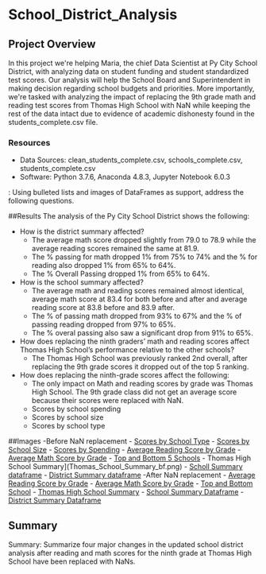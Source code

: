 # School_District_Analysis

## Project Overview
In this project we're helping Maria, the chief Data Scientist at Py City School District, with analyzing data on student funding and student standardized test scores. Our analysis will help the School Board and Superintendent in making decision regarding school budgets and priorities. More importantly, we're tasked with analyzing the impact of replacing the 9th grade math and reading test scores from Thomas High School with NaN while keeping the rest of the data intact due to evidence of academic dishonesty found in the students_complete.csv file.

### Resources
- Data Sources: clean_students_complete.csv, schools_complete.csv, students_complete.csv
- Software: Python 3.7.6, Anaconda 4.8.3, Jupyter Notebook 6.0.3

: Using bulleted lists and images of DataFrames as support, address the following questions.

##Results
The analysis of the Py City School District shows the following:
- How is the district summary affected?
	- The average math score dropped slightly from 79.0 to 78.9 while the average reading scores remained the same at 81.9.
	- The % passing for math dropped 1% from 75% to 74% and the % for reading also dropped 1% from 65% to 64%.
	- The % Overall Passing dropped 1% from 65% to 64%.
- How is the school summary affected?
	- The average math and reading scores remained almost identical, average math score at 83.4 for both before and after and average reading score at 83.8 before and 83.9 after.
	- The % of passing math dropped from 93% to 67% and the % of passing reading dropped from 97% to 65%.
	- The % overal passing also saw a significant drop from 91% to 65%.
- How does replacing the ninth graders’ math and reading scores affect Thomas High School’s performance relative to the other schools?
	- The Thomas High School was previously ranked 2nd overall, after replacing the 9th grade scores it dropped out of the top 5 ranking.
- How does replacing the ninth-grade scores affect the following:
	- The only impact on Math and reading scores by grade was Thomas High School. The 9th grade class did not get an average score because their scores were replaced with NaN. 
	- Scores by school spending
	- Scores by school size
	- Scores by school type
	
##Images
-Before NaN replacement
	- [Scores by School Type](Scores_by_School_Type_BF.png)
	- [Scores by School Size](Scores_by_School_Size_Bf.png)
	- [Scores by Spending](Scores_By_Spending_BF.png)
	- [Average Reading Score by Grade](Ave_Reading_Score_By_Grade_Bf.png)
	- [Average Math Score by Grade](Ave_Math_Score_By_Grade_bf.png)
	- [Top and Bottom 5 Schools](Top_Bottom_5_School_BF.png)
	- Thomas High School Summary](Thomas_School_Summary_bf.png)
	- [Scholl Summary dataframe](school_summary_df_before.png)
	- [District Summary dataframe](dist_summary_df_before.png)
-After NaN replacement
	- [Average Reading Score by Grade](Ave_Reading_Score_By_Grade_After.png)
	- [Average Math Score by Grade](Ave_Math_Score_By_Grade_After.png)
	- [Top and Bottom School](Top_Bottom_5_School_After.png)
	- [Thomas High School Summary](Thomas_School_Summary_after.png)
	- [School Summary Dataframe](school_summary_df_after.png)
	- [District Summary Dataframe](dist_summary_df_after.png)

## Summary
Summary: Summarize four major changes in the updated school district analysis after reading and math scores for the ninth grade at Thomas High School have been replaced with NaNs.


